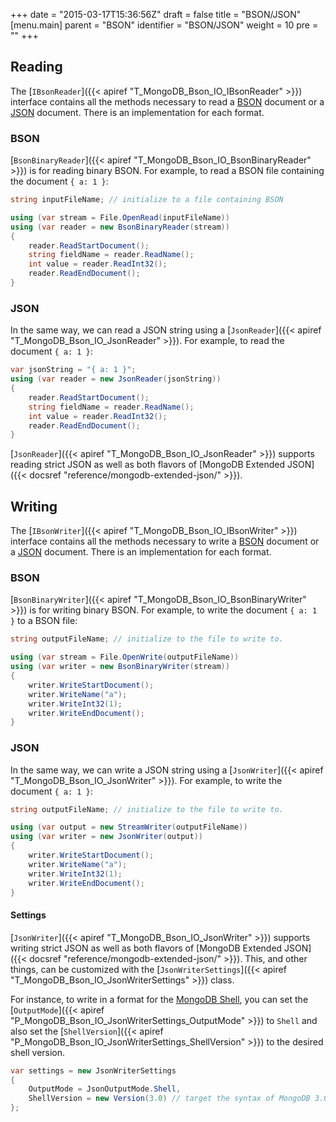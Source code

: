 +++
date = "2015-03-17T15:36:56Z"
draft = false
title = "BSON/JSON"
[menu.main]
  parent = "BSON"
  identifier = "BSON/JSON"
  weight = 10
  pre = "<i class='fa'></i>"
+++

## Reading

The [`IBsonReader`]({{< apiref "T_MongoDB_Bson_IO_IBsonReader" >}}) interface contains all the methods necessary to read a [BSON](http://bsonspec.org) document or a [JSON](http://json.org) document. There is an implementation for each format.


### BSON

[`BsonBinaryReader`]({{< apiref "T_MongoDB_Bson_IO_BsonBinaryReader" >}}) is for reading binary BSON. For example, to read a BSON file containing the document `{ a: 1 }`:

```csharp
string inputFileName; // initialize to a file containing BSON

using (var stream = File.OpenRead(inputFileName))
using (var reader = new BsonBinaryReader(stream))
{
	reader.ReadStartDocument();
	string fieldName = reader.ReadName();
	int value = reader.ReadInt32();
	reader.ReadEndDocument();
}
```


### JSON

In the same way, we can read a JSON string using a [`JsonReader`]({{< apiref "T_MongoDB_Bson_IO_JsonReader" >}}). For example, to read the document `{ a: 1 }`:

```csharp
var jsonString = "{ a: 1 }";
using (var reader = new JsonReader(jsonString))
{
	reader.ReadStartDocument();
	string fieldName = reader.ReadName();
	int value = reader.ReadInt32();
	reader.ReadEndDocument();
}
```

[`JsonReader`]({{< apiref "T_MongoDB_Bson_IO_JsonReader" >}}) supports reading strict JSON as well as both flavors of [MongoDB Extended JSON]({{< docsref "reference/mongodb-extended-json/" >}}).


## Writing

The [`IBsonWriter`]({{< apiref "T_MongoDB_Bson_IO_IBsonWriter" >}}) interface contains all the methods necessary to write a [BSON](http://bsonspec.org) document or a [JSON](http://json.org) document. There is an implementation for each format.


### BSON

[`BsonBinaryWriter`]({{< apiref "T_MongoDB_Bson_IO_BsonBinaryWriter" >}}) is for writing binary BSON. For example, to write the document `{ a: 1 }` to a BSON file:

```csharp
string outputFileName; // initialize to the file to write to.

using (var stream = File.OpenWrite(outputFileName))
using (var writer = new BsonBinaryWriter(stream))
{
    writer.WriteStartDocument();
    writer.WriteName("a");
    writer.WriteInt32(1);
    writer.WriteEndDocument();
}
```

### JSON

In the same way, we can write a JSON string using a [`JsonWriter`]({{< apiref "T_MongoDB_Bson_IO_JsonWriter" >}}). For example, to write the document `{ a: 1 }`:

```csharp
string outputFileName; // initialize to the file to write to.

using (var output = new StreamWriter(outputFileName))
using (var writer = new JsonWriter(output))
{
    writer.WriteStartDocument();
    writer.WriteName("a");
    writer.WriteInt32(1);
    writer.WriteEndDocument();
}
```

#### Settings

[`JsonWriter`]({{< apiref "T_MongoDB_Bson_IO_JsonWriter" >}}) supports writing strict JSON as well as both flavors of [MongoDB Extended JSON]({{< docsref "reference/mongodb-extended-json/" >}}). This, and other things, can be customized with the [`JsonWriterSettings`]({{< apiref "T_MongoDB_Bson_IO_JsonWriterSettings" >}}) class.

For instance, to write in a format for the [MongoDB Shell](http://docs.mongodb.org/manual/administration/scripting/), you can set the [`OutputMode`]({{< apiref "P_MongoDB_Bson_IO_JsonWriterSettings_OutputMode" >}}) to `Shell` and also set the [`ShellVersion`]({{< apiref "P_MongoDB_Bson_IO_JsonWriterSettings_ShellVersion" >}}) to the desired shell version.

```csharp
var settings = new JsonWriterSettings
{
	OutputMode = JsonOutputMode.Shell,
	ShellVersion = new Version(3.0) // target the syntax of MongoDB 3.0
};
```
